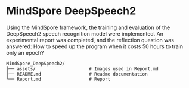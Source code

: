 # MindSpore DeepSpeech2

Using the MindSpore framework, the training and evaluation of the DeepSpeech2 speech recognition model were implemented. An experimental report was completed, and the reflection question was answered: How to speed up the program when it costs 50 hours to train only an epoch?

```
MindSpore_DeepSpeech2/
├── assets/                    # Images used in Report.md
├── README.md                  # Readme documentation
└── Report.md                  # Report
```